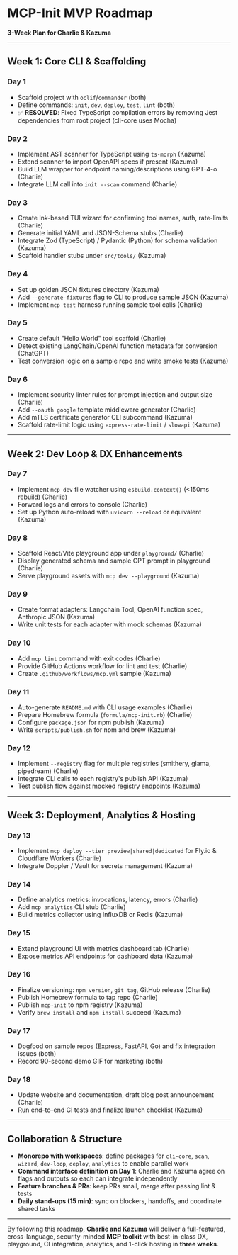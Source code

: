 # MCP-Init MVP Roadmap  
**3-Week Plan for Charlie & Kazuma**

---

## Week 1: Core CLI & Scaffolding

### Day 1
- Scaffold project with `oclif`/`commander` (both)  
- Define commands: `init`, `dev`, `deploy`, `test`, `lint` (both)
- ✅ **RESOLVED**: Fixed TypeScript compilation errors by removing Jest dependencies from root project (cli-core uses Mocha)

### Day 2
- Implement AST scanner for TypeScript using `ts-morph` (Kazuma)  
- Extend scanner to import OpenAPI specs if present (Kazuma)  
- Build LLM wrapper for endpoint naming/descriptions using GPT-4-o (Charlie)  
- Integrate LLM call into `init --scan` command (Charlie)

### Day 3
- Create Ink-based TUI wizard for confirming tool names, auth, rate-limits (Charlie)  
- Generate initial YAML and JSON-Schema stubs (Charlie)  
- Integrate Zod (TypeScript) / Pydantic (Python) for schema validation (Kazuma)  
- Scaffold handler stubs under `src/tools/` (Kazuma)

### Day 4
- Set up golden JSON fixtures directory (Kazuma)  
- Add `--generate-fixtures` flag to CLI to produce sample JSON (Kazuma)  
- Implement `mcp test` harness running sample tool calls (Charlie)

### Day 5
- Create default "Hello World" tool scaffold (Charlie)  
- Detect existing LangChain/OpenAI function metadata for conversion (ChatGPT)  
- Test conversion logic on a sample repo and write smoke tests (Kazuma)

### Day 6
- Implement security linter rules for prompt injection and output size (Charlie)  
- Add `--oauth google` template middleware generator (Charlie)  
- Add mTLS certificate generator CLI subcommand (Kazuma)  
- Scaffold rate-limit logic using `express-rate-limit` / `slowapi` (Kazuma)

---

## Week 2: Dev Loop & DX Enhancements

### Day 7
- Implement `mcp dev` file watcher using `esbuild.context()` (<150ms rebuild) (Charlie)  
- Forward logs and errors to console (Charlie)  
- Set up Python auto-reload with `uvicorn --reload` or equivalent (Kazuma)

### Day 8
- Scaffold React/Vite playground app under `playground/` (Charlie)  
- Display generated schema and sample GPT prompt in playground (Charlie)  
- Serve playground assets with `mcp dev --playground` (Kazuma)

### Day 9
- Create format adapters: Langchain Tool, OpenAI function spec, Anthropic JSON (Kazuma)  
- Write unit tests for each adapter with mock schemas (Kazuma)

### Day 10
- Add `mcp lint` command with exit codes (Charlie)  
- Provide GitHub Actions workflow for lint and test (Charlie)  
- Create `.github/workflows/mcp.yml` sample (Kazuma)

### Day 11
- Auto-generate `README.md` with CLI usage examples (Charlie)  
- Prepare Homebrew formula (`formula/mcp-init.rb`) (Charlie)  
- Configure `package.json` for npm publish (Kazuma)  
- Write `scripts/publish.sh` for npm and brew (Kazuma)

### Day 12
- Implement `--registry` flag for multiple registries (smithery, glama, pipedream) (Charlie)  
- Integrate CLI calls to each registry's publish API (Kazuma)  
- Test publish flow against mocked registry endpoints (Kazuma)

---

## Week 3: Deployment, Analytics & Hosting

### Day 13
- Implement `mcp deploy --tier preview|shared|dedicated` for Fly.io & Cloudflare Workers (Charlie)  
- Integrate Doppler / Vault for secrets management (Kazuma)

### Day 14
- Define analytics metrics: invocations, latency, errors (Charlie)  
- Add `mcp analytics` CLI stub (Charlie)  
- Build metrics collector using InfluxDB or Redis (Kazuma)

### Day 15
- Extend playground UI with metrics dashboard tab (Charlie)  
- Expose metrics API endpoints for dashboard data (Kazuma)

### Day 16
- Finalize versioning: `npm version`, `git tag`, GitHub release (Charlie)  
- Publish Homebrew formula to tap repo (Charlie)  
- Publish `mcp-init` to npm registry (Kazuma)  
- Verify `brew install` and `npm install` succeed (Kazuma)

### Day 17
- Dogfood on sample repos (Express, FastAPI, Go) and fix integration issues (both)  
- Record 90-second demo GIF for marketing (both)

### Day 18
- Update website and documentation, draft blog post announcement (Charlie)  
- Run end-to-end CI tests and finalize launch checklist (Kazuma)

---

## Collaboration & Structure

- **Monorepo with workspaces**: define packages for `cli-core`, `scan`, `wizard`, `dev-loop`, `deploy`, `analytics` to enable parallel work  
- **Command interface definition on Day 1**: Charlie and Kazuma agree on flags and outputs so each can integrate independently  
- **Feature branches & PRs**: keep PRs small, merge after passing lint & tests  
- **Daily stand-ups (15 min)**: sync on blockers, handoffs, and coordinate shared tasks

---

By following this roadmap, **Charlie and Kazuma** will deliver a full-featured, cross-language, security-minded **MCP toolkit** with best-in-class DX, playground, CI integration, analytics, and 1-click hosting in **three weeks**.
